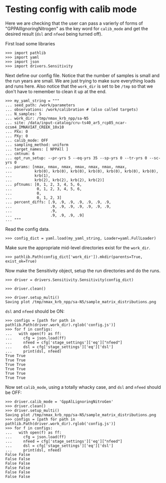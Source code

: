 
# Testing config with calib mode

Here we are checking that the user can pass a varierly of forms of
"GPPAllIgnoringNitrogen" as the key word for ``calib_mode`` and get the desired
result (``dsl`` and ``nfeed`` being turned off).

First load some libraries

    >>> import pathlib
    >>> import yaml
    >>> import json
    >>> import drivers.Sensitivity

Next define our config file. Notice that the number of samples is small and the
run years are small. We are just trying to make sure everything loads and runs
here. Also notice that the `work_dir` is set to be `/tmp` so that we don't have 
to remember to clean it up at the end.

    >>> my_yaml_string = """
    ... seed_path: /work/parameters
    ... observations: /work/calibration # (also called targets)
    ... N_samples: 5
    ... work_dir: /tmp/nmax_krb_npp/sa-N5
    ... site: /data/input-catalog/cru-ts40_ar5_rcp85_ncar-ccsm4_IMNAVIAT_CREEK_10x10
    ... PXx: 0
    ... PXy: 0
    ... calib_mode: OFF
    ... sampling_method: uniform
    ... target_names: [ NPPAll ]
    ... cmtnum: 6
    ... opt_run_setup: --pr-yrs 5 --eq-yrs 35 --sp-yrs 0 --tr-yrs 0 --sc-yrs 0
    ... params: [nmax, nmax, nmax, nmax, nmax, nmax, nmax,
    ...          krb(0), krb(0), krb(0), krb(0), krb(0), krb(0), krb(0),
    ...          krb(1), 
    ...          krb(2), krb(2), krb(2), krb(2)]
    ... pftnums: [0, 1, 2, 3, 4, 5, 6,
    ...           0, 1, 2, 3, 4, 5, 6,
    ...           0,
    ...           0, 1, 2, 3]
    ... percent_diffs: [.9, .9, .9, .9, .9, .9, .9,
    ...                 .9, .9, .9, .9, .9, .9, .9,
    ...                 .9,
    ...                 .9, .9, .9, .9]    
    ... """

Read the config data.

    >>> config_dict = yaml.load(my_yaml_string, Loader=yaml.FullLoader)

Make sure the appropriate mid-level directories exist for the `work_dir`.

    >>> pathlib.Path(config_dict['work_dir']).mkdir(parents=True, exist_ok=True)

Now make the Sensitivity object, setup the run directories and do the runs.

    >>> driver = drivers.Sensitivity.Sensitivity(config_dict)

    >>> driver.clean()

    >>> driver.setup_multi() 
    Saving plot /tmp/nmax_krb_npp/sa-N5/sample_matrix_distributions.png

``dsl`` and ``nfeed`` should be ON:

    >>> configs = [path for path in pathlib.Path(driver.work_dir).rglob('config.js')]
    >>> for f in configs:
    ...   with open(f) as ff:
    ...     cfg = json.load(ff)
    ...     nfeed = cfg['stage_settings']['eq']["nfeed"]
    ...     dsl = cfg['stage_settings']['eq']['dsl'] 
    ...     print(dsl, nfeed) 
    True True
    True True
    True True
    True True
    True True
    True True

Now set ``calib_mode``, using a totally whacky case, and ``dsl`` and ``nfeed`` 
should be OFF:

    >>> driver.calib_mode = 'GppAlLignoringNitroGen'
    >>> driver.clean()
    >>> driver.setup_multi() 
    Saving plot /tmp/nmax_krb_npp/sa-N5/sample_matrix_distributions.png
    >>> configs = [path for path in pathlib.Path(driver.work_dir).rglob('config.js')]
    >>> for f in configs:
    ...   with open(f) as ff:
    ...     cfg = json.load(ff)
    ...     nfeed = cfg['stage_settings']['eq']["nfeed"]
    ...     dsl = cfg['stage_settings']['eq']['dsl'] 
    ...     print(dsl, nfeed)
    False False
    False False
    False False
    False False
    False False
    False False